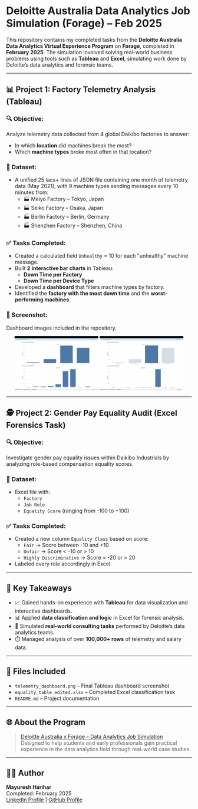 # Deloitte Australia Data Analytics Job Simulation (Forage) – Feb 2025

This repository contains my completed tasks from the **Deloitte Australia Data Analytics Virtual Experience Program** on **Forage**, completed in **February 2025**. The simulation involved solving real-world business problems using tools such as **Tableau** and **Excel**, simulating work done by Deloitte’s data analytics and forensic teams.

---

## 📊 Project 1: Factory Telemetry Analysis (Tableau)

### 🔍 Objective:
Analyze telemetry data collected from 4 global Daikibo factories to answer:
- In which **location** did machines break the most?
- Which **machine types** broke most often in that location?

### 📁 Dataset:
- A unified 25 lacs+ lines of JSON file containing one month of telemetry data (May 2021), with 9 machine types sending messages every 10 minutes from:
  - 🏭 Meiyo Factory – Tokyo, Japan  
  - 🏭 Seiko Factory – Osaka, Japan  
  - 🏭 Berlin Factory – Berlin, Germany  
  - 🏭 Shenzhen Factory – Shenzhen, China  

### ✅ Tasks Completed:
- Created a calculated field `Unhealthy` = 10 for each "unhealthy" machine message.
- Built **2 interactive bar charts** in Tableau:
  - **Down Time per Factory**
  - **Down Time per Device Type**
- Developed a **dashboard** that filters machine types by factory.
- Identified the **factory with the most down time** and the **worst-performing machines**.

### 📸 Screenshot:

Dashboard images included in the repository.

<p align="center">
  <img src="Tableu dashboard 1.png" width="45%" alt="Dashboard Screenshot 1"/>
  <img src="Tableu dashboard 2.png" width="45%" alt="Dashboard Screenshot 2"/>
</p>

---

## 🕵️ Project 2: Gender Pay Equality Audit (Excel Forensics Task)

### 🔍 Objective:
Investigate gender pay equality issues within Daikibo Industrials by analyzing role-based compensation equality scores.

### 📁 Dataset:
- Excel file with:
  - `Factory`
  - `Job Role`
  - `Equality Score` (ranging from -100 to +100)

### ✅ Tasks Completed:
- Created a new column `Equality Class` based on score:
  - `Fair` → Score between -10 and +10  
  - `Unfair` → Score < -10 or > 10  
  - `Highly Discriminative` → Score < -20 or > 20
- Labeled every role accordingly in Excel.

---

## 📌 Key Takeaways
- 📈 Gained hands-on experience with **Tableau** for data visualization and interactive dashboards.
- 📊 Applied **data classification and logic** in Excel for forensic analysis.
- 🤝 Simulated **real-world consulting tasks** performed by Deloitte’s data analytics teams.
- ⏱️ Managed analysis of over **100,000+ rows** of telemetry and salary data.

---

## 📂 Files Included
- `telemetry_dashboard.png` – Final Tableau dashboard screenshot  
- `equality_table_edited.xlsx` – Completed Excel classification task  
- `README.md` – Project documentation

---

## 🌐 About the Program

> [Deloitte Australia x Forage – Data Analytics Job Simulation](https://www.theforage.com/)  
> Designed to help students and early professionals gain practical experience in the data analytics field through real-world case studies.

---

## 🧑‍💼 Author

**Mayuresh Harihar**  
Completed: February 2025  
[LinkedIn Profile](https://www.linkedin.com/) | [GitHub Profile](https://github.com/)
